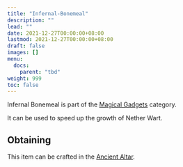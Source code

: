 ```yaml
---
title: "Infernal-Bonemeal"
description: ""
lead: ""
date: 2021-12-27T00:00:00+08:00
lastmod: 2021-12-27T00:00:00+08:00
draft: false
images: []
menu: 
  docs:
    parent: "tbd"
weight: 999
toc: false
---
```


Infernal Bonemeal is part of the [Magical Gadgets](/docs/slimefun/magical-gadgets) category.

It can be used to speed up the growth of Nether Wart.

## Obtaining

This item can be crafted in the [Ancient Altar](/docs/slimefun/ancient-altar).
